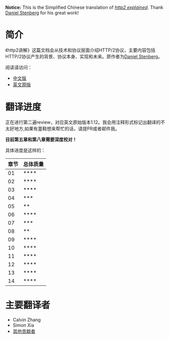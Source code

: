 **Notice:** This is the Simplified Chinese translation of *[http2 explained](http://daniel.haxx.se/http2/)*. Thank [Daniel Stenberg](http://daniel.haxx.se/) for his great work!

简介
=======

《http2讲解》这篇文档会从技术和协议层面介绍HTTP/2协议，主要内容包括HTTP/2协议产生的背景、协议本身、实现和未来。原作者为[Daniel Stenberg](http://daniel.haxx.se/)。

阅读请访问：

* [中文版](https://www.gitbook.com/book/ye11ow/http2-explained/details)
* [英文原版](http://daniel.haxx.se/http2/)


翻译进度
=======

正在进行第二遍review，对应英文原始版本1.12。我会用注释形式标记出翻译的不太好地方,如果有童鞋想来帮忙的话，请提PR或者邮件我。

**目前第五章和第八章需要深度校对！**

具体进度是这样的：

章节 | 总体质量
-----|---------
01   | ****
02   | ****      
03   | ****      
04   | ***      
05   | **     
06   | ****      
07   | ***      
08   | **   
09   | ****      
10   | ****      
11   | ****      
12   | ****      
13   | ****
14   | ****

主要翻译者
=======

* Calvin Zhang
* Simon Xia
* [其他贡献者](https://github.com/ye11ow/http2-explained-chinese/graphs/contributors)


